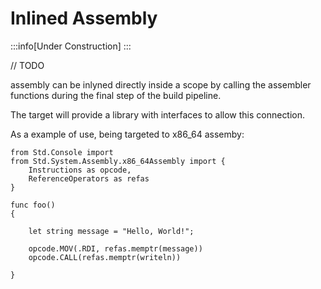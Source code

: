 # Inlined Assembly

:::info[Under Construction]
:::

// TODO

assembly can be inlyned directly inside a scope by calling the
assembler functions during the final step of the build pipeline.

The target will provide a library with interfaces to allow this
connection.

As a example of use, being targeted to x86_64 assemby:

```abs
from Std.Console import
from Std.System.Assembly.x86_64Assembly import {
    Instructions as opcode,
    ReferenceOperators as refas
}

func foo()
{

	let string message = "Hello, World!";

	opcode.MOV(.RDI, refas.memptr(message))
	opcode.CALL(refas.memptr(writeln))

}

```
